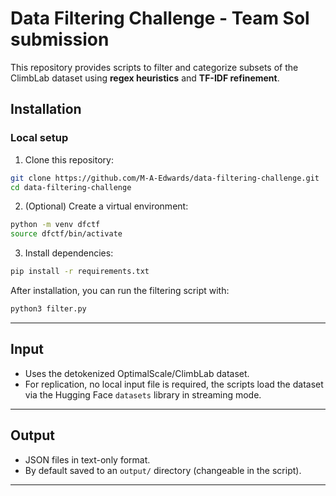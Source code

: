 # Data Filtering Challenge - Team Sol submission

This repository provides scripts to filter and categorize subsets of the ClimbLab dataset using **regex heuristics** and **TF-IDF refinement**.  

## Installation

### Local setup

1. Clone this repository:

```bash
git clone https://github.com/M-A-Edwards/data-filtering-challenge.git
cd data-filtering-challenge
```
2. (Optional) Create a virtual environment:
```bash
python -m venv dfctf
source dfctf/bin/activate  
```
3. Install dependencies:
```bash
pip install -r requirements.txt
```
After installation, you can run the filtering script with:
```bash
python3 filter.py
```

---

## Input

- Uses the detokenized OptimalScale/ClimbLab dataset.
- For replication, no local input file is required, the scripts load the dataset via the Hugging Face `datasets` library in streaming mode.

---

## Output

- JSON files in text-only format.
- By default saved to an `output/` directory (changeable in the script).

---

